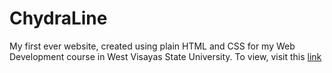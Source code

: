 # ChydraLine

My first ever website, created using plain HTML and CSS for my Web Development course in West Visayas State University. To view, visit this [link](https://hydraadra112.github.io/chydraline/)
